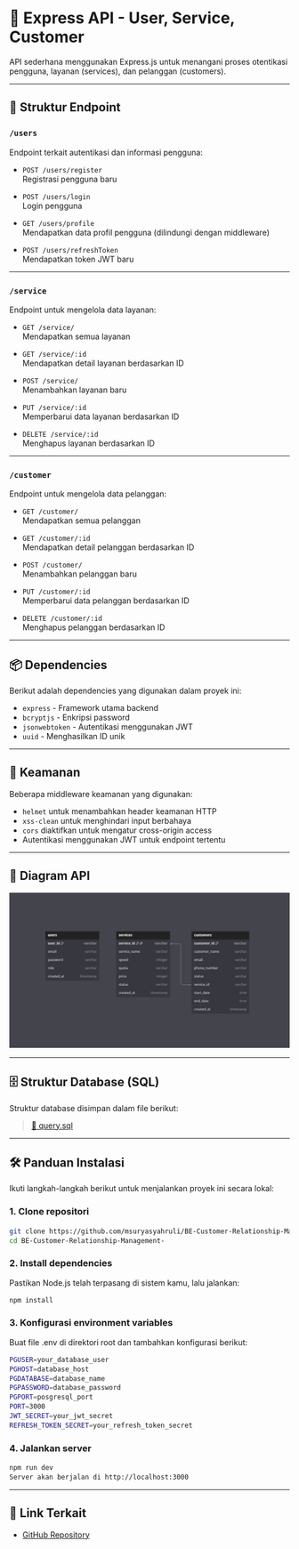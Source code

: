 # 🚀 Express API - User, Service, Customer

API sederhana menggunakan Express.js untuk menangani proses otentikasi pengguna, layanan (services), dan pelanggan (customers).

---

## 📁 Struktur Endpoint

### `/users`

Endpoint terkait autentikasi dan informasi pengguna:

- `POST /users/register`  
  Registrasi pengguna baru

- `POST /users/login`  
  Login pengguna

- `GET /users/profile`  
  Mendapatkan data profil pengguna (dilindungi dengan middleware)

- `POST /users/refreshToken`  
  Mendapatkan token JWT baru

---

### `/service`

Endpoint untuk mengelola data layanan:

- `GET /service/`  
  Mendapatkan semua layanan

- `GET /service/:id`  
  Mendapatkan detail layanan berdasarkan ID

- `POST /service/`  
  Menambahkan layanan baru

- `PUT /service/:id`  
  Memperbarui data layanan berdasarkan ID

- `DELETE /service/:id`  
  Menghapus layanan berdasarkan ID

---

### `/customer`

Endpoint untuk mengelola data pelanggan:

- `GET /customer/`  
  Mendapatkan semua pelanggan

- `GET /customer/:id`  
  Mendapatkan detail pelanggan berdasarkan ID

- `POST /customer/`  
  Menambahkan pelanggan baru

- `PUT /customer/:id`  
  Memperbarui data pelanggan berdasarkan ID

- `DELETE /customer/:id`  
  Menghapus pelanggan berdasarkan ID

---

## 📦 Dependencies

Berikut adalah dependencies yang digunakan dalam proyek ini:

- `express` - Framework utama backend
- `bcryptjs` - Enkripsi password
- `jsonwebtoken` - Autentikasi menggunakan JWT
- `uuid` - Menghasilkan ID unik

---

## 🔐 Keamanan

Beberapa middleware keamanan yang digunakan:

- `helmet` untuk menambahkan header keamanan HTTP
- `xss-clean` untuk menghindari input berbahaya
- `cors` diaktifkan untuk mengatur cross-origin access
- Autentikasi menggunakan JWT untuk endpoint tertentu

---

## 🧭 Diagram API

![Diagram API](src/assets/dbdiagram.io-CRM.PNG)

---

## 🗄️ Struktur Database (SQL)

Struktur database disimpan dalam file berikut:

> [📄 query.sql](./query.sql)

---

## 🛠️ Panduan Instalasi

Ikuti langkah-langkah berikut untuk menjalankan proyek ini secara lokal:

### 1. Clone repositori

```bash
git clone https://github.com/msuryasyahruli/BE-Customer-Relationship-Management-.git
cd BE-Customer-Relationship-Management-
```

### 2. Install dependencies

Pastikan Node.js telah terpasang di sistem kamu, lalu jalankan:

```bash
npm install
```

### 3. Konfigurasi environment variables

Buat file .env di direktori root dan tambahkan konfigurasi berikut:

```bash
PGUSER=your_database_user
PGHOST=database_host
PGDATABASE=database_name
PGPASSWORD=database_password
PGPORT=posgresql_port
PORT=3000
JWT_SECRET=your_jwt_secret
REFRESH_TOKEN_SECRET=your_refresh_token_secret
```

### 4. Jalankan server

```bash
npm run dev
Server akan berjalan di http://localhost:3000
```

---

## 🔗 Link Terkait

- [GitHub Repository](https://github.com/msuryasyahruli/BE-Customer-Relationship-Management-)
